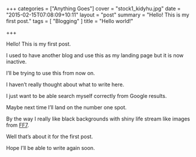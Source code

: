 +++
categories = ["Anything Goes"]
cover = "stock1_kidyhu.jpg"
date = "2015-02-15T07:08:09+10:11"
layout = "post"
summary = "Hello! This is my first post."
tags = [
  "Blogging"
]
title = "Hello world!"

+++

Hello! This is my first post.

I used to have another blog and use this as my landing page but it is now inactive.

I’ll be trying to use this from now on.

I haven’t really thought about what to write here.

I just want to be able search myself correctly from Google results.

Maybe next time I’ll land on the number one spot.

By the way I really like black backgrounds with shiny life stream like images from [FF7](http://en.wikipedia.org/wiki/Final_Fantasy_VII).

Well that’s about it for the first post.

Hope I’ll be able to write again soon.
